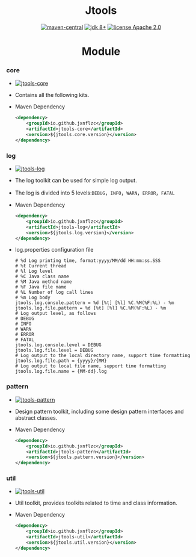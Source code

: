 <h1 align="center">Jtools</h1>

<p align="center">
    <a href="https://mvnrepository.com/artifact/io.github.jxnflzc"><img src="https://img.shields.io/maven-central/v/io.github.jxnflzc/jtools" alt="maven-central"></a>
    <a href="https://www.oracle.com/technetwork/java/javase/downloads/index.html"><img src="https://img.shields.io/badge/JDK-8+-brightgreen.svg" alt="jdk 8+"></a>
    <a href="./LICENSE"><img src="https://img.shields.io/badge/license-Apache%202-orange" alt="license Apache 2.0"></a>
</p>

<h1 align="center">Module</h1>

### core

* <a href="https://mvnrepository.com/artifact/io.github.jxnflzc/jtools-core"><img src="https://img.shields.io/maven-central/v/io.github.jxnflzc/jtools-core" alt="jtools-core"></a>

* Contains all the following kits.

* Maven Dependency

    ```xml
    <dependency>
        <groupId>io.github.jxnflzc</groupId>
        <artifactId>jtools-core</artifactId>
        <version>${jtools.core.version}</version>
    </dependency>
    ```


### log

* <a href="https://mvnrepository.com/artifact/io.github.jxnflzc/jtools-log"><img src="https://img.shields.io/maven-central/v/io.github.jxnflzc/jtools-log" alt="jtools-log"></a>

* The log toolkit can be used for simple log output.

* The log is divided into 5 levels:`DEBUG`，`INFO`，`WARN`，`ERROR`，`FATAL`

* Maven Dependency

    ```xml
    <dependency>
        <groupId>io.github.jxnflzc</groupId>
        <artifactId>jtools-log</artifactId>
        <version>${jtools.log.version}</version>
    </dependency>
    ```

* log.properties configuration file

    ```properties
    # %d Log printing time, format:yyyy/MM/dd HH:mm:ss.SSS
    # %t Current thread
    # %l Log level
    # %C Java class name
    # %M Java method name
    # %F Java file name
    # %L Number of log call lines
    # %m Log body
    jtools.log.console.pattern = %d [%t] [%l] %C.%M(%F:%L) - %m
    jtools.log.file.pattern = %d [%t] [%l] %C.%M(%F:%L) - %m
    # Log output level, as follows
    # DEBUG
    # INFO
    # WARN
    # ERROR
    # FATAL
    jtools.log.console.level = DEBUG
    jtools.log.file.level = DEBUG
    # Log output to the local directory name, support time formatting
    jtools.log.file.path = {yyyy}/{MM}
    # Log output to local file name, support time formatting
    jtools.log.file.name = {MM-dd}.log
    ```

### pattern

* <a href="https://mvnrepository.com/artifact/io.github.jxnflzc/jtools-pattern"><img src="https://img.shields.io/maven-central/v/io.github.jxnflzc/jtools-pattern" alt="jtools-pattern"></a>

* Design pattern toolkit, including some design pattern interfaces and abstract classes.

* Maven Dependency

    ```xml
    <dependency>
        <groupId>io.github.jxnflzc</groupId>
        <artifactId>jtools-pattern</artifactId>
        <version>${jtools.pattern.version}</version>
    </dependency>
    ```
  
### util

* <a href="https://mvnrepository.com/artifact/io.github.jxnflzc/jtools-util"><img src="https://img.shields.io/maven-central/v/io.github.jxnflzc/jtools-util" alt="jtools-util"></a>

* Util toolkit, provides toolkits related to time and class information.

* Maven Dependency

    ```xml
    <dependency>
        <groupId>io.github.jxnflzc</groupId>
        <artifactId>jtools-util</artifactId>
        <version>${jtools.util.version}</version>
    </dependency>
    ```
